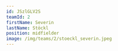 ```yaml
---
id: JSzlGLV2S
teamId: 2
firstName: Severin
lastName: Stöckl
position: midfielder
image: /img/teams/2/stoeckl_severin.jpeg
---
```


